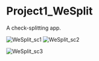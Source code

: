 # Project1_WeSplit

A check-splitting app.


![WeSplit_sc1](https://github.com/lyuhiroyama/Project1_WeSplit/assets/98152295/10fde634-1bf9-48f0-88f0-402a1d27d776) ![WeSplit_sc2](https://github.com/lyuhiroyama/Project1_WeSplit/assets/98152295/46aca818-f66b-43b2-850a-78bdf41342b8)

![WeSplit_sc3](https://github.com/lyuhiroyama/Project1_WeSplit/assets/98152295/3bb3e5c5-8fc9-4019-bae9-cfbdc1c732f5)

